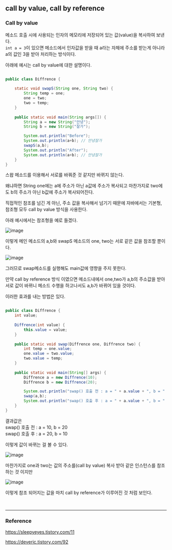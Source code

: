 ## call by value, call by reference

### Call by value

메소드 호출 시에 사용되는 인자의 메모리에 저장되어 있는 값(value)을 복사하여 보낸다.  
`int a = 3`이 있으면 메소드에서 인자값을 받을 때 a라는 자체에 주소를 받는게 아니라 a의 값인 3을 받아 처리하는 방식이다.

아래에 예시는 call by value에 대한 설명이다.

```java

public class Diffrence {
    
    static void swapS(String one, String two) {
        String temp = one;
        one = two;
        two = temp;
    }
    
    public static void main(String args[]) {
        String a = new String("안녕");
        String b = new String("잘가");

        System.out.println("Before");
        System.out.println(a+b); // 안녕잘가
        swapS(a,b);
        System.out.println("After");
        System.out.println(a+b); // 안녕잘가
    }
}
```

스왑 메소드를 이용해서 서로를 바꿔준 것 같지만 바뀌지 않는다.

왜냐하면 String one에는 a에 주소가 아닌 a값에 주소가 복사되고 마찬가지로 two에도 b의 주소가 아닌 b값에 주소가 복사되어진다.

직접적인 참조를 넘긴 게 아닌, 주소 값을 복사해서 넘기기 때문에 자바에서는 기본형, 참조형 모두 call by value 방식을 사용한다.

아래 예시에서는 참조형을 예로 들겠다.

![image](https://user-images.githubusercontent.com/70622731/160238975-8c506ac9-c937-4d85-b469-48459f6b8d2a.png)

이렇게 메인 메소드의 a,b와 swapS 메소드의 one, two는 서로 같은 값을 참조할 뿐이다.

![image](https://user-images.githubusercontent.com/70622731/160238983-dd3c8448-fe36-4221-8d0d-37cf854b1da5.png)

그러므로 swap메소드를 실행해도 main값에 영향을 주지 못한다.

만약 call by reference 방식 이였으면 메소드내에서 one,two가 a,b의 주소값을 받아 서로 값이 바뀌니 메소드 수행을 하고나서도 a,b가 바뀌어 있을 것이다.

이러한 효과를 내는 방법은 있다.

```java

public class Diffrence {
    int value;
    
    Diffrence(int value) {
        this.value = value;
    }
    
    public static void swap(Diffrence one, Diffrence two) {
        int temp = one.value;
        one.value = two.value;
        two.value = temp;
    }
    
    public static void main(String[] args) {
        Diffrence a = new Diffrence(10);
        Diffrence b = new Diffrence(20);

        System.out.println("swap() 호출 전 : a = " + a.value + ", b = " + b.value);
        swap(a,b);
        System.out.println("swap() 호출 후 : a = " + a.value + ", b = " + b.value);
    }
}
```
결과값은  
swap() 호출 전 : a = 10, b = 20  
swap() 호출 후 : a = 20, b = 10

이렇게 값이 바뀌는 걸 볼 수 있다.

![image](https://user-images.githubusercontent.com/70622731/160238995-862787d3-4a79-4a23-8305-cf91e775e7d4.png)

마찬가지로 one과 two는 값의 주소를(call by value) 복사 받아 같은 인스턴스를 참조하는 것 이지만

![image](https://user-images.githubusercontent.com/70622731/160239001-96bc5061-0c63-43e2-ad51-a1ae45a45b99.png)

이렇게 참조 되어지는 값을  마치 call by reference가 이루어진 것 처럼 보인다.

<br>

---

### Reference

https://sleepyeyes.tistory.com/11

https://deveric.tistory.com/92
